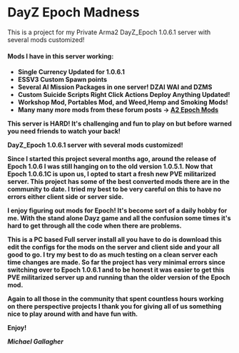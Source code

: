 # DayZ Epoch Madness
This is a project for my Private Arma2 DayZ_Epoch 1.0.6.1 server with several mods customized!
<h4><b>Mods I have in this server working:</b></h4>
<ul>
<li><b>Single Currency Updated for 1.0.6.1</b></li>
<li><b>ESSV3 Custom Spawn points</b></li>
<li><b>Several AI Mission Packages in one server! DZAI WAI and DZMS</b></li>
<li><b>Custom Suicide Scripts Right Click Actions Deploy Anything Updated!</b></li>
<li><b>Workshop Mod, Portables Mod, and Weed,Hemp and Smoking Mods!</b></li>
<li><b>Many many more mods from these forum posts -> <a href=https://epochmod.com/forum/forum/123-a2-epoch-mods>A2 Epoch Mods</a>
</ul>
<b>This server is HARD! It's challenging and fun to play on but before warned you need friends to watch your back!</b>
<p>
<b>DayZ_Epoch 1.0.6.1 server with several mods customized!</b>

Since I started this project several months ago, around the release of Epoch 1.0.6 I was still hanging on to the old version 1.0.5.1. Now that Epoch 1.0.6.1C is upon us, I opted to start a fresh new PVE militarized server. This project has some of the best converted mods there are in the community to date. I tried my best to be very careful on this to have no errors either client side or server side.

I enjoy figuring out mods for Epoch! It's become sort of a daily hobby for me. With the stand alone Dayz game and all the confusion some times it's hard to get through all the code when there are problems.

This is a PC based Full server install all you have to do is download this edit the configs for the mods on the server and client side and your all good to go. I try my best to do as much testing on a clean server each time changes are made. So far the project has very minimal errors since switching over to Epoch 1.0.6.1 and to be honest it was easier to get this PVE militarized server up and running than the older version of the Epoch mod.

Again to all those in the community that spent countless hours working on there perspective projects I thank you for giving all of us something nice to play around with and have fun with.

Enjoy!</p> 

<i>Michael Gallagher</i>
